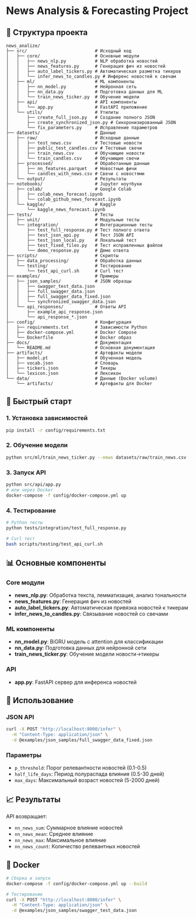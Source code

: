 # News Analysis & Forecasting Project

## 📁 Структура проекта

```
news_analize/
├── src/                          # Исходный код
│   ├── core/                     # Основные модули
│   │   ├── news_nlp.py           # NLP обработка новостей
│   │   ├── news_features.py      # Генерация фич из новостей
│   │   ├── auto_label_tickers.py # Автоматическая разметка тикеров
│   │   └── infer_news_to_candles.py # Инференс новостей к свечам
│   ├── ml/                       # ML компоненты
│   │   ├── nn_model.py           # Нейронная сеть
│   │   ├── nn_data.py            # Подготовка данных для ML
│   │   └── train_news_ticker.py  # Обучение модели
│   ├── api/                      # API компоненты
│   │   └── app.py                # FastAPI приложение
│   └── utils/                    # Утилиты
│       ├── create_full_json.py   # Создание полного JSON
│       ├── create_synchronized_json.py # Синхронизированный JSON
│       └── fix_parameters.py     # Исправление параметров
├── datasets/                     # Данные
│   ├── raw/                      # Исходные данные
│   │   ├── test_news.csv         # Тестовые новости
│   │   ├── public_test_candles.csv # Тестовые свечи
│   │   ├── train_news.csv        # Обучающие новости
│   │   └── train_candles.csv     # Обучающие свечи
│   ├── processed/                # Обработанные данные
│   │   ├── nn_features.parquet   # Новостные фичи
│   │   └── candles_with_news.csv # Свечи с новостями
│   └── output/                   # Результаты
├── notebooks/                    # Jupyter ноутбуки
│   ├── colab/                    # Google Colab
│   │   ├── colab_news_forecast.ipynb
│   │   └── colab_github_news_forecast.ipynb
│   └── kaggle/                   # Kaggle
│       └── kaggle_news_forecast.ipynb
├── tests/                        # Тесты
│   ├── unit/                     # Модульные тесты
│   └── integration/              # Интеграционные тесты
│       ├── test_full_response.py # Тест полного ответа
│       ├── test_json_api.py      # Тест JSON API
│       ├── test_json_local.py    # Локальный тест
│       ├── test_fixed_files.py   # Тест исправленных файлов
│       └── demo_response.py      # Демо ответа
├── scripts/                      # Скрипты
│   ├── data_processing/          # Обработка данных
│   └── testing/                  # Тестирование
│       └── test_api_curl.sh      # Curl тест
├── examples/                     # Примеры
│   ├── json_samples/             # JSON образцы
│   │   ├── swagger_test_data.json
│   │   ├── full_swagger_data.json
│   │   ├── full_swagger_data_fixed.json
│   │   └── synchronized_swagger_data.json
│   └── api_responses/            # Ответы API
│       ├── example_api_response.json
│       └── api_response_*.json
├── config/                       # Конфигурация
│   ├── requirements.txt          # Зависимости Python
│   ├── docker-compose.yml        # Docker Compose
│   └── Dockerfile                # Docker образ
├── docs/                         # Документация
│   └── README.md                 # Основная документация
├── artifacts/                    # Артефакты модели
│   ├── model.pt                  # Обученная модель
│   ├── vocab.json                # Словарь
│   ├── tickers.json              # Тикеры
│   └── lexicon.json              # Лексикон
└── data/                         # Данные (Docker volume)
    └── artifacts/                # Артефакты для Docker
```

## 🚀 Быстрый старт

### 1. Установка зависимостей
```bash
pip install -r config/requirements.txt
```

### 2. Обучение модели
```bash
python src/ml/train_news_ticker.py --news datasets/raw/train_news.csv --artifacts artifacts/ --epochs 3
```

### 3. Запуск API
```bash
python src/api/app.py
# или через Docker
docker-compose -f config/docker-compose.yml up
```

### 4. Тестирование
```bash
# Python тесты
python tests/integration/test_full_response.py

# Curl тест
bash scripts/testing/test_api_curl.sh
```

## 📊 Основные компоненты

### Core модули
- **news_nlp.py**: Обработка текста, лемматизация, анализ тональности
- **news_features.py**: Генерация фич из новостей
- **auto_label_tickers.py**: Автоматическая привязка новостей к тикерам
- **infer_news_to_candles.py**: Связывание новостей со свечами

### ML компоненты
- **nn_model.py**: BiGRU модель с attention для классификации
- **nn_data.py**: Подготовка данных для нейронной сети
- **train_news_ticker.py**: Обучение модели новости→тикеры

### API
- **app.py**: FastAPI сервер для инференса новостей

## 🔧 Использование

### JSON API
```bash
curl -X POST "http://localhost:8000/infer" \
  -H "Content-Type: application/json" \
  -d @examples/json_samples/full_swagger_data_fixed.json
```

### Параметры
- `p_threshold`: Порог релевантности новостей (0.1-0.5)
- `half_life_days`: Период полураспада влияния (0.5-30 дней)
- `max_days`: Максимальный возраст новостей (5-2000 дней)

## 📈 Результаты

API возвращает:
- `nn_news_sum`: Суммарное влияние новостей
- `nn_news_mean`: Среднее влияние
- `nn_news_max`: Максимальное влияние
- `nn_news_count`: Количество релевантных новостей

## 🐳 Docker

```bash
# Сборка и запуск
docker-compose -f config/docker-compose.yml up --build

# Тестирование
curl -X POST "http://localhost:8000/infer" \
  -H "Content-Type: application/json" \
  -d @examples/json_samples/swagger_test_data.json
```